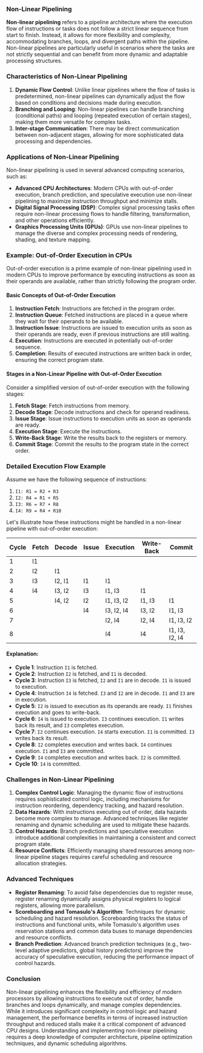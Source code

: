 ### Non-Linear Pipelining

**Non-linear pipelining** refers to a pipeline architecture where the execution flow of instructions or tasks does not follow a strict linear sequence from start to finish. Instead, it allows for more flexibility and complexity, accommodating branches, loops, and divergent paths within the pipeline. Non-linear pipelines are particularly useful in scenarios where the tasks are not strictly sequential and can benefit from more dynamic and adaptable processing structures.

### Characteristics of Non-Linear Pipelining

1. **Dynamic Flow Control**: Unlike linear pipelines where the flow of tasks is predetermined, non-linear pipelines can dynamically adjust the flow based on conditions and decisions made during execution.
2. **Branching and Looping**: Non-linear pipelines can handle branching (conditional paths) and looping (repeated execution of certain stages), making them more versatile for complex tasks.
3. **Inter-stage Communication**: There may be direct communication between non-adjacent stages, allowing for more sophisticated data processing and dependencies.

### Applications of Non-Linear Pipelining

Non-linear pipelining is used in several advanced computing scenarios, such as:

- **Advanced CPU Architectures**: Modern CPUs with out-of-order execution, branch prediction, and speculative execution use non-linear pipelining to maximize instruction throughput and minimize stalls.
- **Digital Signal Processing (DSP)**: Complex signal processing tasks often require non-linear processing flows to handle filtering, transformation, and other operations efficiently.
- **Graphics Processing Units (GPUs)**: GPUs use non-linear pipelines to manage the diverse and complex processing needs of rendering, shading, and texture mapping.

### Example: Out-of-Order Execution in CPUs

Out-of-order execution is a prime example of non-linear pipelining used in modern CPUs to improve performance by executing instructions as soon as their operands are available, rather than strictly following the program order.

#### Basic Concepts of Out-of-Order Execution

1. **Instruction Fetch**: Instructions are fetched in the program order.
2. **Instruction Queue**: Fetched instructions are placed in a queue where they wait for their operands to be available.
3. **Instruction Issue**: Instructions are issued to execution units as soon as their operands are ready, even if previous instructions are still waiting.
4. **Execution**: Instructions are executed in potentially out-of-order sequence.
5. **Completion**: Results of executed instructions are written back in order, ensuring the correct program state.

#### Stages in a Non-Linear Pipeline with Out-of-Order Execution

Consider a simplified version of out-of-order execution with the following stages:

1. **Fetch Stage**: Fetch instructions from memory.
2. **Decode Stage**: Decode instructions and check for operand readiness.
3. **Issue Stage**: Issue instructions to execution units as soon as operands are ready.
4. **Execution Stage**: Execute the instructions.
5. **Write-Back Stage**: Write the results back to the registers or memory.
6. **Commit Stage**: Commit the results to the program state in the correct order.

### Detailed Execution Flow Example

Assume we have the following sequence of instructions:

1. `I1: R1 = R2 + R3`
2. `I2: R4 = R1 + R5`
3. `I3: R6 = R7 + R8`
4. `I4: R9 = R4 + R10`

Let's illustrate how these instructions might be handled in a non-linear pipeline with out-of-order execution:

| Cycle | Fetch        | Decode       | Issue      | Execution        | Write-Back | Commit     |
|-------|--------------|--------------|------------|------------------|------------|------------|
| 1     | I1           |              |            |                  |            |            |
| 2     | I2           | I1           |            |                  |            |            |
| 3     | I3           | I2, I1       | I1         | I1               |            |            |
| 4     | I4           | I3, I2       | I3         | I1, I3           | I1         |            |
| 5     |              | I4, I2       | I2         | I1, I3, I2       | I1, I3     | I1         |
| 6     |              |              | I4         | I3, I2, I4       | I3, I2     | I1, I3     |
| 7     |              |              |            | I2, I4           | I2, I4     | I1, I3, I2 |
| 8     |              |              |            | I4               | I4         | I1, I3, I2, I4 |

#### Explanation:

- **Cycle 1**: Instruction `I1` is fetched.
- **Cycle 2**: Instruction `I2` is fetched, and `I1` is decoded.
- **Cycle 3**: Instruction `I3` is fetched, `I2` and `I1` are in decode. `I1` is issued to execution.
- **Cycle 4**: Instruction `I4` is fetched. `I3` and `I2` are in decode. `I1` and `I3` are in execution.
- **Cycle 5**: `I2` is issued to execution as its operands are ready. `I1` finishes execution and goes to write-back.
- **Cycle 6**: `I4` is issued to execution. `I3` continues execution. `I1` writes back its result, and `I3` completes execution.
- **Cycle 7**: `I2` continues execution. `I4` starts execution. `I1` is committed. `I3` writes back its result.
- **Cycle 8**: `I2` completes execution and writes back. `I4` continues execution. `I1` and `I3` are committed.
- **Cycle 9**: `I4` completes execution and writes back. `I2` is committed.
- **Cycle 10**: `I4` is committed.

### Challenges in Non-Linear Pipelining

1. **Complex Control Logic**: Managing the dynamic flow of instructions requires sophisticated control logic, including mechanisms for instruction reordering, dependency tracking, and hazard resolution.
2. **Data Hazards**: With instructions executing out of order, data hazards become more complex to manage. Advanced techniques like register renaming and dynamic scheduling are used to mitigate these hazards.
3. **Control Hazards**: Branch predictions and speculative execution introduce additional complexities in maintaining a consistent and correct program state.
4. **Resource Conflicts**: Efficiently managing shared resources among non-linear pipeline stages requires careful scheduling and resource allocation strategies.

### Advanced Techniques

- **Register Renaming**: To avoid false dependencies due to register reuse, register renaming dynamically assigns physical registers to logical registers, allowing more parallelism.
- **Scoreboarding and Tomasulo's Algorithm**: Techniques for dynamic scheduling and hazard resolution. Scoreboarding tracks the status of instructions and functional units, while Tomasulo's algorithm uses reservation stations and common data buses to manage dependencies and resource conflicts.
- **Branch Prediction**: Advanced branch prediction techniques (e.g., two-level adaptive predictors, global history predictors) improve the accuracy of speculative execution, reducing the performance impact of control hazards.

### Conclusion

Non-linear pipelining enhances the flexibility and efficiency of modern processors by allowing instructions to execute out of order, handle branches and loops dynamically, and manage complex dependencies. While it introduces significant complexity in control logic and hazard management, the performance benefits in terms of increased instruction throughput and reduced stalls make it a critical component of advanced CPU designs. Understanding and implementing non-linear pipelining requires a deep knowledge of computer architecture, pipeline optimization techniques, and dynamic scheduling algorithms.
